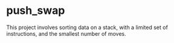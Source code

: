 # push_swap
This project involves sorting data on a stack, with a limited set of instructions, and the smallest number of moves.
